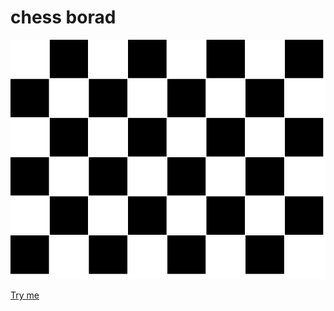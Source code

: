 # chess borad


![chess](./images/chessimage.png)

[Try me](https://abdullaalwaki.github.io/chess/)
